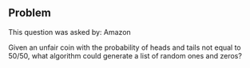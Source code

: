 ## Problem
This question was asked by: Amazon

Given an unfair coin with the probability of heads and tails not equal to 50/50, what algorithm could generate a list of random ones and zeros?

<!-- ## Solution
This problem can be solved with a method called the von neumann corrector. Observe that even if the probability is not 50/50, we can get an equal distribution of two values by taking the combination of outputs.

The algorithm works on pairs of bits, and produces output as follows:
1. When you get heads-tails you count the toss as heads or 1.
2. When you get tails-heads you count it as tails or zero.
3. You ignore the throws that come up twice the same side whether it's TT or HH.

Regardless of the distribution of heads and tails, the output will always have a 50/50 split of 0s and 1s. The algorithm will discard (on average) 75% of all inputs however, even if the original input was perfectly random to start with. -->
